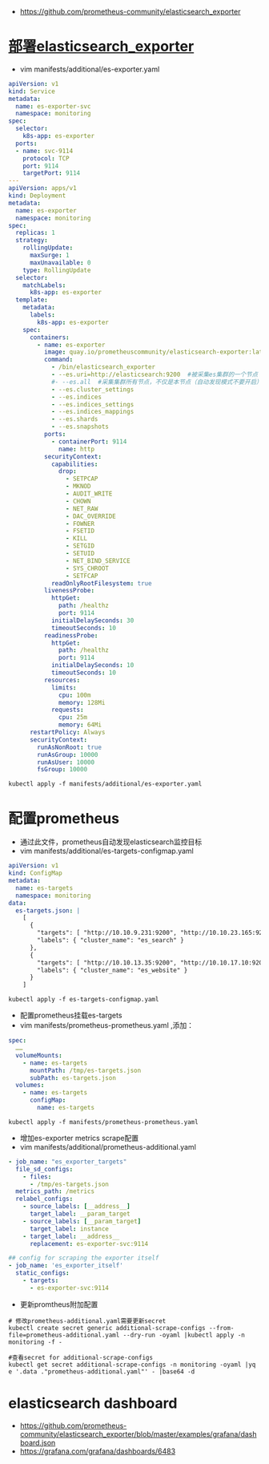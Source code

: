 * https://github.com/prometheus-community/elasticsearch_exporter

# [部署elasticsearch_exporter](https://github.com/prometheus-community/elasticsearch_exporter/blob/master/examples/kubernetes/deployment.yml)
* vim  manifests/additional/es-exporter.yaml
```yml
apiVersion: v1
kind: Service
metadata:
  name: es-exporter-svc
  namespace: monitoring
spec:
  selector:
    k8s-app: es-exporter
  ports:
  - name: svc-9114
    protocol: TCP
    port: 9114
    targetPort: 9114
---
apiVersion: apps/v1
kind: Deployment
metadata:
  name: es-exporter
  namespace: monitoring
spec:
  replicas: 1
  strategy:
    rollingUpdate:
      maxSurge: 1
      maxUnavailable: 0
    type: RollingUpdate
  selector:
    matchLabels:
      k8s-app: es-exporter
  template:
    metadata:
      labels:
        k8s-app: es-exporter
    spec:
      containers:
        - name: es-exporter
          image: quay.io/prometheuscommunity/elasticsearch-exporter:latest
          command:
            - /bin/elasticsearch_exporter
            - --es.uri=http://elasticsearch:9200  #被采集es集群的一个节点
            #- --es.all  #采集集群所有节点，不仅是本节点（自动发现模式不要开启）
            - --es.cluster_settings
            - --es.indices
            - --es.indices_settings
            - --es.indices_mappings	
            - --es.shards
            - --es.snapshots
          ports:
            - containerPort: 9114
              name: http
          securityContext:
            capabilities:
              drop:
                - SETPCAP
                - MKNOD
                - AUDIT_WRITE
                - CHOWN
                - NET_RAW
                - DAC_OVERRIDE
                - FOWNER
                - FSETID
                - KILL
                - SETGID
                - SETUID
                - NET_BIND_SERVICE
                - SYS_CHROOT
                - SETFCAP
            readOnlyRootFilesystem: true
          livenessProbe:
            httpGet:
              path: /healthz
              port: 9114
            initialDelaySeconds: 30
            timeoutSeconds: 10
          readinessProbe:
            httpGet:
              path: /healthz
              port: 9114
            initialDelaySeconds: 10
            timeoutSeconds: 10
          resources:
            limits:
              cpu: 100m
              memory: 128Mi
            requests:
              cpu: 25m
              memory: 64Mi
      restartPolicy: Always
      securityContext:
        runAsNonRoot: true
        runAsGroup: 10000
        runAsUser: 10000
        fsGroup: 10000
```
```
kubectl apply -f manifests/additional/es-exporter.yaml
```

# 配置prometheus
* 通过此文件，prometheus自动发现elasticsearch监控目标
* vim manifests/additional/es-targets-configmap.yaml
```yml
apiVersion: v1
kind: ConfigMap
metadata:
  name: es-targets
  namespace: monitoring
data:
  es-targets.json: |
    [
      {
        "targets": [ "http://10.10.9.231:9200", "http://10.10.23.165:9200","http://10.10.45.176:9200"],
        "labels": { "cluster_name": "es_search" }
      },
      {
        "targets": [ "http://10.10.13.35:9200", "http://10.10.17.10:9200","http://10.10.42.121:9200"],
        "labels": { "cluster_name": "es_website" }
      }
    ]
```
```
kubectl apply -f es-targets-configmap.yaml
```

* 配置prometheus挂载es-targets
* vim manifests/prometheus-prometheus.yaml ,添加：
```yml
spec:
  ……
  volumeMounts:
    - name: es-targets
      mountPath: /tmp/es-targets.json
      subPath: es-targets.json
  volumes:
    - name: es-targets
      configMap:
        name: es-targets
```
```
kubectl apply -f manifests/prometheus-prometheus.yaml
```

* 增加es-exporter metrics scrape配置
* vim manifests/additional/prometheus-additional.yaml
```yml
- job_name: "es_exporter_targets"
  file_sd_configs:
    - files:
      - /tmp/es-targets.json
  metrics_path: /metrics
  relabel_configs:
    - source_labels: [__address__]
      target_label: __param_target
    - source_labels: [__param_target]
      target_label: instance
    - target_label: __address__
      replacement: es-exporter-svc:9114

## config for scraping the exporter itself
- job_name: 'es_exporter_itself'
  static_configs:
    - targets:
      - es-exporter-svc:9114
```

* 更新promtheus附加配置
```
# 修改prometheus-additional.yaml需要更新secret
kubectl create secret generic additional-scrape-configs --from-file=prometheus-additional.yaml --dry-run -oyaml |kubectl apply -n monitoring -f -

#查看secret for additional-scrape-configs
kubectl get secret additional-scrape-configs -n monitoring -oyaml |yq e '.data ."prometheus-additional.yaml"' - |base64 -d
```

# elasticsearch dashboard
* https://github.com/prometheus-community/elasticsearch_exporter/blob/master/examples/grafana/dashboard.json
* https://grafana.com/grafana/dashboards/6483